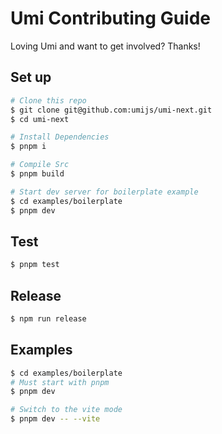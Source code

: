 # Umi Contributing Guide

Loving Umi and want to get involved? Thanks!

## Set up

```bash
# Clone this repo
$ git clone git@github.com:umijs/umi-next.git
$ cd umi-next

# Install Dependencies
$ pnpm i

# Compile Src
$ pnpm build

# Start dev server for boilerplate example
$ cd examples/boilerplate
$ pnpm dev
```

## Test

```bash
$ pnpm test
```

## Release

```bash
$ npm run release
```

## Examples

```bash
$ cd examples/boilerplate
# Must start with pnpm
$ pnpm dev

# Switch to the vite mode
$ pnpm dev -- --vite
```
